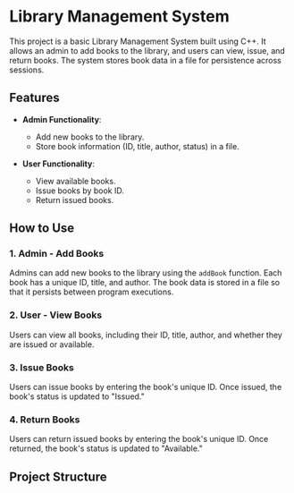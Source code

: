# Library Management System

This project is a basic Library Management System built using C++. It allows an admin to add books to the library, and users can view, issue, and return books. The system stores book data in a file for persistence across sessions.

## Features
- **Admin Functionality**: 
  - Add new books to the library.
  - Store book information (ID, title, author, status) in a file.

- **User Functionality**:
  - View available books.
  - Issue books by book ID.
  - Return issued books.

## How to Use

### 1. Admin - Add Books
Admins can add new books to the library using the `addBook` function. Each book has a unique ID, title, and author. The book data is stored in a file so that it persists between program executions.

### 2. User - View Books
Users can view all books, including their ID, title, author, and whether they are issued or available.

### 3. Issue Books
Users can issue books by entering the book's unique ID. Once issued, the book's status is updated to "Issued."

### 4. Return Books
Users can return issued books by entering the book's unique ID. Once returned, the book's status is updated to "Available."

## Project Structure

